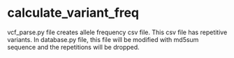 # calculate_variant_freq

vcf_parse.py file creates allele frequency csv file. This csv file has repetitive variants. In database.py file, this file will be modified with md5sum sequence and the repetitions will be dropped.
